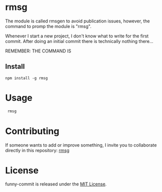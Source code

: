 # rmsg

The module is called rmsgen to avoid publication issues, however, the command to promp the module is "rmsg".

Whenever I start a new project, I don't know what to write for the first commit. After doing an initial commit  there is technically nothing there...

REMEMBER: THE COMMAND IS <rmsg>

## Install

```npm
npm install -g rmsg
```

# Usage

```bash
 rmsg
```

# Contributing

If someone wants to add or improve something, I invite you to collaborate directly in this repository: [rmsg](https://github.com/vegadelalyra/rmsg.git)

# License

funny-commit is released under the [MIT License](https://opensource.org/licenses/MIT).